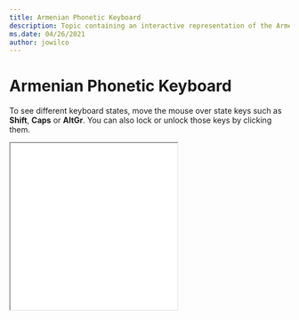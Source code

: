 ```yaml
--- 
title: Armenian Phonetic Keyboard 
description: Topic containing an interactive representation of the Armenian Phonetic Keyboard 
ms.date: 04/26/2021 
author: jowilco 
--- 
```

 
# Armenian Phonetic Keyboard 
 
To see different keyboard states, move the mouse over state keys such as **Shift**, **Caps** or **AltGr**. You can also lock or unlock those keys by clicking them. 
 
<iframe src="kbdarmph.html" height="300"></iframe> 
